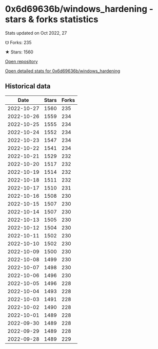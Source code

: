 # 0x6d69636b/windows_hardening - stars & forks statistics

Stats updated on Oct 2022, 27

☋ Forks: 235

★ Stars: 1560

[Open repository](https://github.com/0x6d69636b/windows_hardening)

[Open detailed stats for 0x6d69636b/windows_hardening](https://reviewgithub.com/rep/0x6d69636b/windows_hardening)

## Historical data
| Date | Stars | Forks |
|------|-------|-------|
| 2022-10-27 | 1560 | 235 | 
| 2022-10-26 | 1559 | 234 | 
| 2022-10-25 | 1555 | 234 | 
| 2022-10-24 | 1552 | 234 | 
| 2022-10-23 | 1547 | 234 | 
| 2022-10-22 | 1541 | 234 | 
| 2022-10-21 | 1529 | 232 | 
| 2022-10-20 | 1517 | 232 | 
| 2022-10-19 | 1514 | 232 | 
| 2022-10-18 | 1511 | 232 | 
| 2022-10-17 | 1510 | 231 | 
| 2022-10-16 | 1508 | 230 | 
| 2022-10-15 | 1507 | 230 | 
| 2022-10-14 | 1507 | 230 | 
| 2022-10-13 | 1505 | 230 | 
| 2022-10-12 | 1504 | 230 | 
| 2022-10-11 | 1502 | 230 | 
| 2022-10-10 | 1502 | 230 | 
| 2022-10-09 | 1500 | 230 | 
| 2022-10-08 | 1499 | 230 | 
| 2022-10-07 | 1498 | 230 | 
| 2022-10-06 | 1496 | 230 | 
| 2022-10-05 | 1496 | 228 | 
| 2022-10-04 | 1493 | 228 | 
| 2022-10-03 | 1491 | 228 | 
| 2022-10-02 | 1490 | 228 | 
| 2022-10-01 | 1489 | 228 | 
| 2022-09-30 | 1489 | 228 | 
| 2022-09-29 | 1489 | 228 | 
| 2022-09-28 | 1489 | 229 | 

